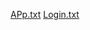 [APp.txt](https://github.com/xdcokezero2/CS/files/7590688/APp.txt)
[Login.txt](https://github.com/xdcokezero2/CS/files/7590689/Login.txt)
